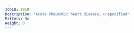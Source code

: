 ```yaml
---
ICD10: I019
Description: "Acute rheumatic heart disease, unspecified"
Matters: No
Weight: 0
---
```

